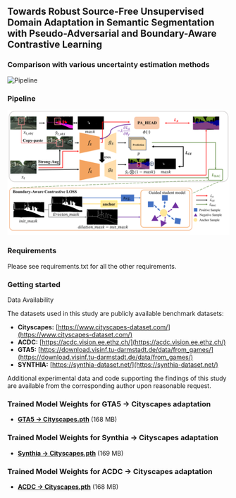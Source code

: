 ## Towards Robust Source-Free Unsupervised Domain Adaptation in Semantic Segmentation with Pseudo-Adversarial and Boundary-Aware Contrastive Learning

### Comparison with various uncertainty estimation methods
![Pipeline](./images/fig7.png)
### Pipeline
![Pipeline](./images/fig3.png)
### Requirements
Please see requirements.txt for all the other requirements.

### Getting started
Data Availability

The datasets used in this study are publicly available benchmark datasets:  

- **Cityscapes:** [https://www.cityscapes-dataset.com/](https://www.cityscapes-dataset.com/)  
- **ACDC:** [https://acdc.vision.ee.ethz.ch/](https://acdc.vision.ee.ethz.ch/)  
- **GTA5:** [https://download.visinf.tu-darmstadt.de/data/from_games/](https://download.visinf.tu-darmstadt.de/data/from_games/)  
- **SYNTHIA:** [https://synthia-dataset.net/](https://synthia-dataset.net/)  

Additional experimental data and code supporting the findings of this study are available from the corresponding author upon reasonable request.

### Trained Model Weights for GTA5 → Cityscapes adaptation
- **[GTA5 → Cityscapes.pth](https://github.com/tongyihang/tongyihang/releases/download/Tag_version/model_iter047499.pth)** (168 MB)
### Trained Model Weights for Synthia → Cityscapes adaptation
- **[Synthia → Cityscapes.pth](https://github.com/tongyihang/tongyihang/releases/download/Synthia2Cityscapes/model_iter047499.pth)** (169 MB)
### Trained Model Weights for ACDC → Cityscapes adaptation
- **[ACDC → Cityscapes.pth](https://github.com/tongyihang/tongyihang/releases/download/acdc2Cityscapes/model_iter047499.pth)** (168 MB)



